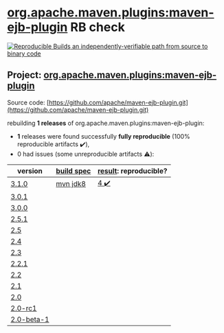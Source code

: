 [org.apache.maven.plugins:maven-ejb-plugin](https://search.maven.org/artifact/org.apache.maven.plugins/maven-ejb-plugin/) RB check
=======

[![Reproducible Builds](https://reproducible-builds.org/images/logos/rb.svg) an independently-verifiable path from source to binary code](https://reproducible-builds.org/)

## Project: [org.apache.maven.plugins:maven-ejb-plugin](https://search.maven.org/artifact/org.apache.maven.plugins/maven-ejb-plugin/)

Source code: [https://github.com/apache/maven-ejb-plugin.git](https://github.com/apache/maven-ejb-plugin.git)

rebuilding **1 releases** of org.apache.maven.plugins:maven-ejb-plugin:
- **1** releases were found successfully **fully reproducible** (100% reproducible artifacts :heavy_check_mark:),
- 0 had issues (some unreproducible artifacts :warning:):

| version | [build spec](BUILDSPEC.md) | [result](https://reproducible-builds.org/docs/jvm/): reproducible? |
| -- | --------- | ------ |
| [3.1.0](https://search.maven.org/artifact/org.apache.maven.plugins/maven-ejb-plugin/3.1.0/pom) | [mvn jdk8](maven-ejb-plugin-3.1.0.buildspec) | [4 :heavy_check_mark: ](maven-ejb-plugin-3.1.0.buildcompare) |
| [3.0.1](https://search.maven.org/artifact/org.apache.maven.plugins/maven-ejb-plugin/3.0.1/pom) | | |
| [3.0.0](https://search.maven.org/artifact/org.apache.maven.plugins/maven-ejb-plugin/3.0.0/pom) | | |
| [2.5.1](https://search.maven.org/artifact/org.apache.maven.plugins/maven-ejb-plugin/2.5.1/pom) | | |
| [2.5](https://search.maven.org/artifact/org.apache.maven.plugins/maven-ejb-plugin/2.5/pom) | | |
| [2.4](https://search.maven.org/artifact/org.apache.maven.plugins/maven-ejb-plugin/2.4/pom) | | |
| [2.3](https://search.maven.org/artifact/org.apache.maven.plugins/maven-ejb-plugin/2.3/pom) | | |
| [2.2.1](https://search.maven.org/artifact/org.apache.maven.plugins/maven-ejb-plugin/2.2.1/pom) | | |
| [2.2](https://search.maven.org/artifact/org.apache.maven.plugins/maven-ejb-plugin/2.2/pom) | | |
| [2.1](https://search.maven.org/artifact/org.apache.maven.plugins/maven-ejb-plugin/2.1/pom) | | |
| [2.0](https://search.maven.org/artifact/org.apache.maven.plugins/maven-ejb-plugin/2.0/pom) | | |
| [2.0-rc1](https://search.maven.org/artifact/org.apache.maven.plugins/maven-ejb-plugin/2.0-rc1/pom) | | |
| [2.0-beta-1](https://search.maven.org/artifact/org.apache.maven.plugins/maven-ejb-plugin/2.0-beta-1/pom) | | |
